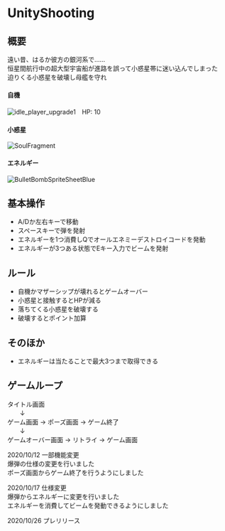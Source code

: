 # UnityShooting
## 概要
遠い昔、はるか彼方の銀河系で……  
恒星間航行中の超大型宇宙船が進路を誤って小惑星帯に迷い込んでしまった  
迫りくる小惑星を破壊し母艦を守れ  
#### 自機
![idle_player_upgrade1](https://user-images.githubusercontent.com/66996129/96333582-c2df6280-10a5-11eb-9dde-bac90fa2ab0e.png)　HP: 10  
#### 小惑星
![SoulFragment](https://user-images.githubusercontent.com/66996129/96333647-249fcc80-10a6-11eb-9b3e-3931c163b546.png)  
#### エネルギー
![BulletBombSpriteSheetBlue](https://user-images.githubusercontent.com/66996129/96333612-f0c4a700-10a5-11eb-932d-d8f3d4a55523.png)


## 基本操作
* A/Dか左右キーで移動
* スペースキーで弾を発射
* エネルギーを1つ消費しQでオールエネミーデストロイコードを発動
* エネルギーが3つある状態でEキー入力でビームを発射

## ルール
* 自機かマザーシップが壊れるとゲームオーバー
* 小惑星と接触するとHPが減る  
* 落ちてくる小惑星を破壊する
* 破壊するとポイント加算

## そのほか
* エネルギーは当たることで最大3つまで取得できる　　

## ゲームループ
タイトル画面  
　　↓  
ゲーム画面 → ポーズ画面 → ゲーム終了  
　　↓  
ゲームオーバー画面 → リトライ → ゲーム画面  


2020/10/12 一部機能変更  
爆弾の仕様の変更を行いました  
ポーズ画面からゲーム終了を行うようにしました  

2020/10/17 仕様変更  
爆弾からエネルギーに変更を行いました  
エネルギーを消費してビームを発動できるようにしました  

2020/10/26 プレリリース
